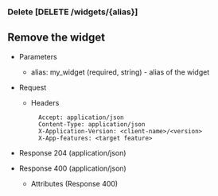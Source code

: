 ### Delete [DELETE /widgets/{alias}]

## **Remove the widget**

+ Parameters
    + alias: my_widget (required, string) - alias of the widget


+ Request
    + Headers

            Accept: application/json
            Content-Type: application/json
            X-Application-Version: <client-name>/<version>
            X-App-features: <target feature>
          
+ Response 204 (application/json)
    
+ Response 400 (application/json)
              
    + Attributes (Response 400)

<!-- include(../error_responses.md) -->

